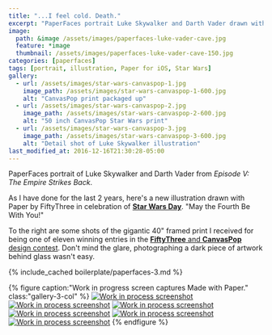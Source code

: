 ```yaml
---
title: "...I feel cold. Death."
excerpt: "PaperFaces portrait Luke Skywalker and Darth Vader drawn with Paper for iOS on an iPad."
image: 
  path: &image /assets/images/paperfaces-luke-vader-cave.jpg 
  feature: *image
  thumbnail: /assets/images/paperfaces-luke-vader-cave-150.jpg
categories: [paperfaces]
tags: [portrait, illustration, Paper for iOS, Star Wars]
gallery:
  - url: /assets/images/star-wars-canvaspop-1.jpg
    image_path: /assets/images/star-wars-canvaspop-1-600.jpg
    alt: "CanvasPop print packaged up"
  - url: /assets/images/star-wars-canvaspop-2.jpg
    image_path: /assets/images/star-wars-canvaspop-2-600.jpg
    alt: "50 inch CanvasPop Star Wars print"
  - url: /assets/images/star-wars-canvaspop-3.jpg
    image_path: /assets/images/star-wars-canvaspop-3-600.jpg
    alt: "Detail shot of Luke Skywalker illustration"
last_modified_at: 2016-12-16T21:30:28-05:00
---
```


PaperFaces portrait of Luke Skywalker and Darth Vader from *Episode V: The Empire Strikes Back*.

As I have done for the last 2 years, here's a new illustration drawn with Paper by FiftyThree in celebration of [**Star Wars Day**](http://www.starwars.com/may-the-4th). "May the Fourth Be With You!"

To the right are some shots of the gigantic 40\" framed print I received for being one of eleven winning entries in the [**FiftyThree** and **CanvasPop** design contest](http://blog.fiftythree.com/canvaspop-design-contest-winners). Don't mind the glare, photographing a dark piece of artwork behind glass wasn't easy.

{% include_cached boilerplate/paperfaces-3.md %}

{% figure caption:"Work in progress screen captures Made with Paper." class:"gallery-3-col" %}
[![Work in process screenshot](/assets/images/paperfaces-luke-vader-cave-process-1-600.jpg)](/assets/images/paperfaces-luke-vader-cave-process-1-lg.jpg) [![Work in process screenshot](/assets/images/paperfaces-luke-vader-cave-process-3-600.jpg)](/assets/images/paperfaces-luke-vader-cave-process-3-lg.jpg) [![Work in process screenshot](/assets/images/paperfaces-luke-vader-cave-process-4-600.jpg)](/assets/images/paperfaces-luke-vader-cave-process-4-lg.jpg) [![Work in process screenshot](/assets/images/paperfaces-luke-vader-cave-process-5-600.jpg)](/assets/images/paperfaces-luke-vader-cave-process-5-lg.jpg) [![Work in process screenshot](/assets/images/paperfaces-luke-vader-cave-process-6-600.jpg)](/assets/images/paperfaces-luke-vader-cave-process-6-lg.jpg) [![Work in process screenshot](/assets/images/paperfaces-luke-vader-cave-process-7-600.jpg)](/assets/images/paperfaces-luke-vader-cave-process-7-lg.jpg)
{% endfigure %}


